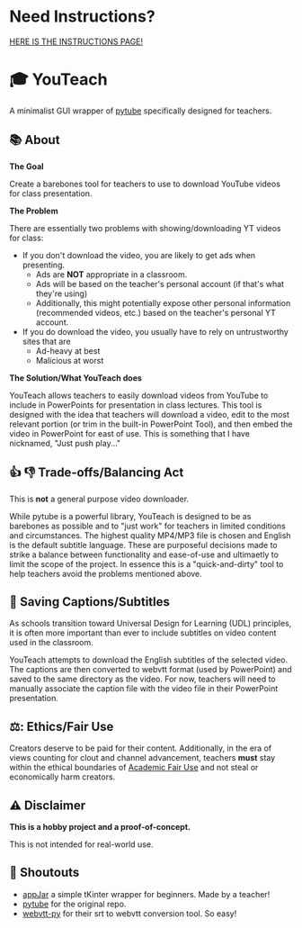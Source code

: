 # Need Instructions?
[HERE IS THE INSTRUCTIONS PAGE!](INSTRUCTIONS.MD)

# 🎓 YouTeach
A minimalist GUI wrapper of [pytube](https://github.com/pytube/pytube) specifically designed for teachers. 

## 📚 About
**The Goal**

Create a barebones tool for teachers to use to download YouTube videos for class presentation.

**The Problem**

There are essentially two problems with showing/downloading YT videos for class:
- If you don't download the video, you are likely to get ads when presenting. 
   - Ads are **NOT** appropriate in a classroom.
   - Ads will be based on the teacher's personal account (if that's what they're using)  
   - Additionally, this might potentially expose other personal information (recommended videos, etc.) based on the teacher's personal YT account. 
- If you do download the video, you usually have to rely on untrustworthy sites that are 
  - Ad-heavy at best
  - Malicious at worst

**The Solution/What YouTeach does**

YouTeach allows teachers to easily download videos from YouTube to include in PowerPoints for presentation in class lectures. This tool is designed with the idea that teachers will download a video, edit to the most relevant portion (or trim in the built-in PowerPoint Tool), and then embed the video in PowerPoint for east of use. This is something that I have nicknamed, "Just push play..." 

## :thumbsup: :thumbsdown: Trade-offs/Balancing Act
This is **not** a general purpose video downloader. 

While pytube is a powerful library, YouTeach is designed to be as barebones as possible and to "just work" for teachers in limited conditions and circumstances. The highest quality MP4/MP3 file is chosen and English is the default subtitle language. These are purposeful decisions made to strike a balance between functionality and ease-of-use and ultimaetly to limit the scope of the project. In essence this is a "quick-and-dirty" tool to help teachers avoid the problems mentioned above. 

## :memo: Saving Captions/Subtitles
As schools transition toward Universal Design for Learning (UDL) principles, it is often more important than ever to include subtitles on video content used in the classroom. 

YouTeach attempts to download the English subtitles of the selected video. The captions are then converted to webvtt format (used by PowerPoint) and saved to the same directory as the video. For now, teachers will need to manually associate the caption file with the video file in their PowerPoint presentation. 

## 	⚖️: Ethics/Fair Use
Creators deserve to be paid for their content. Additionally, in the era of views counting for clout and channel advancement, teachers **must** stay within the ethical boundaries of [Academic Fair Use](https://www.lib.uchicago.edu/copyrightinfo/fairuse.html) and not steal or economically harm creators. 

## ⚠️ Disclaimer
**This is a hobby project and a proof-of-concept.** 

This is not intended for real-world use. 

## :mega: Shoutouts
- [appJar](https://appjar.info) a simple tKinter wrapper for beginners. Made by a teacher!
- [pytube](https://github.com/pytube/pytube) for the original repo.
- [webvtt-py](https://github.com/glut23/webvtt-py) for their srt to webvtt conversion tool. So easy!


